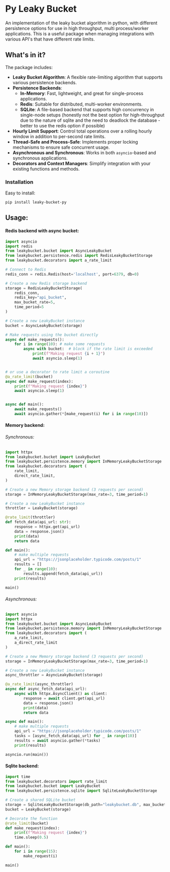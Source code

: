 # Py Leaky Bucket

An implementation of the leaky bucket algorithm in python, with different persistence options for use in high throughput, multi process/worker applications. This is a useful package when managing integrations with various API's that have different rate limits.



## What's in it?

The package includes:

- **Leaky Bucket Algorithm**: A flexible rate-limiting algorithm that supports various persistence backends.
- **Persistence Backends**:
  - **In-Memory**: Fast, lightweight, and great for single-process applications.
  - **Redis**: Suitable for distributed, multi-worker environments.
  - **SQLite**: A file-based backend that supports high concurrency in single-node setups (honestly not the best option for high-throughput due to the nature of sqlite and the need to deadlock the database - better to use the redis option if possible)
- **Hourly Limit Support**: Control total operations over a rolling hourly window in addition to per-second rate limits.
- **Thread-Safe and Process-Safe**: Implements proper locking mechanisms to ensure safe concurrent usage.
- **Asynchronous and Synchronous**: Works in both `asyncio`-based and synchronous applications.
- **Decorators and Context Managers**: Simplify integration with your existing functions and methods.



### Installation

Easy to install:

```
pip install leaky-bucket-py
```



## Usage:



#### Redis backend with async bucket:

```python
import asyncio
import redis
from leakybucket.bucket import AsyncLeakyBucket
from leakybucket.persistence.redis import RedisLeakyBucketStorage
from leakybucket.decorators import a_rate_limit

# Connect to Redis
redis_conn = redis.Redis(host='localhost', port=6379, db=0)

# Create a new Redis storage backend
storage = RedisLeakyBucketStorage(
    redis_conn, 
    redis_key="api_bucket", 
    max_bucket_rate=5, 
    time_period=5
)

# Create a new LeakyBucket instance
bucket = AsyncLeakyBucket(storage)

# Make requests using the bucket directly
async def make_requests():
    for i in range(10): # make some requests
        async with bucket:  # block if the rate limit is exceeded
            print(f"Making request {i + 1}")
            await asyncio.sleep(1)


# or use a decorator to rate limit a coroutine
@a_rate_limit(bucket)
async def make_request(index):
    print(f"Making request {index}")
    await asyncio.sleep(1)


async def main():
    await make_requests()
    await asyncio.gather(*[make_request(i) for i in range(10)])
```



#### Memory backend:

###### Synchronous:

```python
import httpx
from leakybucket.bucket import LeakyBucket
from leakybucket.persistence.memory import InMemoryLeakyBucketStorage
from leakybucket.decorators import (
    rate_limit,
    direct_rate_limit, 
)

# Create a new Memory storage backend (3 requests per second)
storage = InMemoryLeakyBucketStorage(max_rate=3, time_period=1)

# Create a new LeakyBucket instance
throttler = LeakyBucket(storage)

@rate_limit(throttler)
def fetch_data(api_url: str):
    response = httpx.get(api_url)
    data = response.json()
    print(data)
    return data

def main():
    # make multiple requests
    api_url = "https://jsonplaceholder.typicode.com/posts/1"
    results = []
    for _ in range(10):
        results.append(fetch_data(api_url))
    print(results)

main()

```

###### Asynchronous:

```python
import asyncio
import httpx
from leakybucket.bucket import AsyncLeakyBucket
from leakybucket.persistence.memory import InMemoryLeakyBucketStorage
from leakybucket.decorators import (
    a_rate_limit,
    a_direct_rate_limit
)

# Create a new Memory storage backend (3 requests per second)
storage = InMemoryLeakyBucketStorage(max_rate=3, time_period=1)

# Create a new LeakyBucket instance
async_throttler = AsyncLeakyBucket(storage)

@a_rate_limit(async_throttler)
async def async_fetch_data(api_url):
    async with httpx.AsyncClient() as client:
        response = await client.get(api_url)
        data = response.json()
        print(data)
        return data

async def main():
    # make multiple requests
    api_url = "https://jsonplaceholder.typicode.com/posts/1"
    tasks = [async_fetch_data(api_url) for _ in range(10)]
    results = await asyncio.gather(*tasks)
    print(results)

asyncio.run(main())

```



#### Sqlite backend:

```python
import time
from leakybucket.decorators import rate_limit
from leakybucket.bucket import LeakyBucket
from leakybucket.persistence.sqlite import SqliteLeakyBucketStorage

# Create a shared SQLite bucket
storage = SqliteLeakyBucketStorage(db_path="leakybucket.db", max_bucket_rate=10, time_period=10)
bucket = LeakyBucket(storage)

# Decorate the function
@rate_limit(bucket)
def make_request(index):
    print(f"Making request {index}")
    time.sleep(0.5)

def main():
    for i in range(15):
        make_request(i)

main()

```




